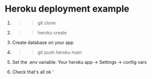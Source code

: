 # Heroku deployment example

1. >>git clone

2. >>heroku create

3. Create database on your app

4. >>git push heroku main

5. Set the .env variable: Your heroku app -> Settings -> config vars

6. Check that's all ok
'
